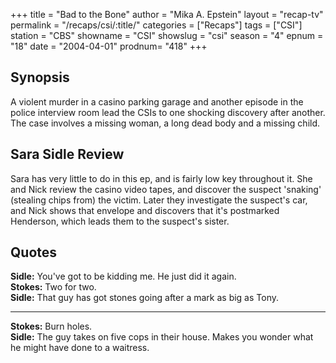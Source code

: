 +++
title = "Bad to the Bone"
author = "Mika A. Epstein"
layout = "recap-tv"
permalink = "/recaps/csi/:title/"
categories = ["Recaps"]
tags = ["CSI"]
station = "CBS"
showname = "CSI"
showslug = "csi"
season = "4"
epnum = "18"
date = "2004-04-01"
prodnum= "418"
+++

## Synopsis

A violent murder in a casino parking garage and another episode in the police interview room lead the CSIs to one shocking discovery after another. The case involves a missing woman, a long dead body and a missing child.

## Sara Sidle Review

Sara has very little to do in this ep, and is fairly low key throughout it. She and Nick review the casino video tapes, and discover the suspect 'snaking' (stealing chips from) the victim. Later they investigate the suspect's car, and Nick shows that envelope and discovers that it's postmarked Henderson, which leads them to the suspect's sister.

## Quotes

**Sidle:** You've got to be kidding me. He just did it again.  
**Stokes:** Two for two.  
**Sidle:** That guy has got stones going after a mark as big as Tony.  

- - -

**Stokes:** Burn holes.  
**Sidle:** The guy takes on five cops in their house. Makes you wonder what he might have done to a waitress.